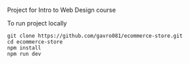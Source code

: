 Project for Intro to Web Design course

To run project locally
```
git clone https://github.com/gavro081/ecommerce-store.git
cd ecommerce-store
npm install
npm run dev
```



